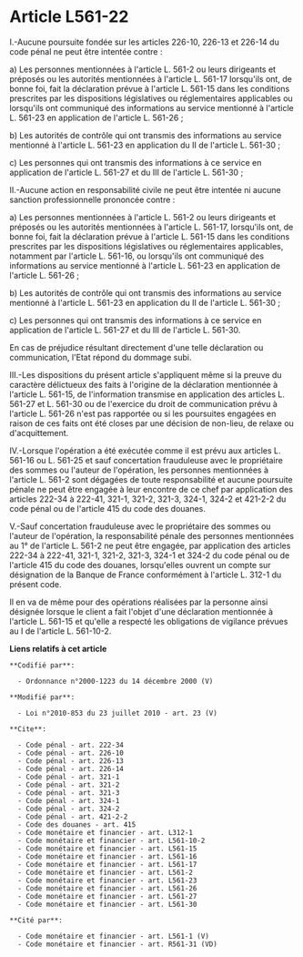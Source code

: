 # Article L561-22

I.-Aucune poursuite fondée sur les articles 226-10, 226-13 et 226-14 du code pénal ne peut être intentée contre : 

a) Les personnes mentionnées à l'article L. 561-2 ou leurs dirigeants et préposés ou les autorités mentionnées à l'article L.
561-17 lorsqu'ils ont, de bonne foi, fait la déclaration prévue à l'article L. 561-15 dans les conditions prescrites par les
dispositions législatives ou réglementaires applicables ou lorsqu'ils ont communiqué des informations au service mentionné à
l'article L. 561-23 en application de l'article L. 561-26 ; 

b) Les autorités de contrôle qui ont transmis des informations au service mentionné à l'article L. 561-23 en application du
II de l'article L. 561-30 ; 

c) Les personnes qui ont transmis des informations à ce service en application de l'article L. 561-27 et du III de l'article
L. 561-30 ;

II.-Aucune action en responsabilité civile ne peut être intentée ni aucune sanction professionnelle prononcée contre : 

a) Les personnes mentionnées à l'article L. 561-2 ou leurs dirigeants et préposés ou les autorités mentionnées à l'article L.
561-17, lorsqu'ils ont, de bonne foi, fait la déclaration prévue à l'article L. 561-15 dans les conditions prescrites par les
dispositions législatives ou réglementaires applicables, notamment par l'article L. 561-16, ou lorsqu'ils ont communiqué des
informations au service mentionné à l'article L. 561-23 en application de l'article L. 561-26 ; 

b) Les autorités de contrôle qui ont transmis des informations au service mentionné à l'article L. 561-23 en application du
II de l'article L. 561-30 ; 

c) Les personnes qui ont transmis des informations à ce service en application de l'article L. 561-27 et du III de l'article
L. 561-30. 

En cas de préjudice résultant directement d'une telle déclaration ou communication, l'Etat répond du dommage subi. 

III.-Les dispositions du présent article s'appliquent même si la preuve du caractère délictueux des faits à l'origine de la
déclaration mentionnée à l'article L. 561-15, de l'information transmise en application des articles L. 561-27 et L. 561-30
ou de l'exercice du droit de communication prévu à l'article L. 561-26 n'est pas rapportée ou si les poursuites engagées en
raison de ces faits ont été closes par une décision de non-lieu, de relaxe ou d'acquittement. 

IV.-Lorsque l'opération a été exécutée comme il est prévu aux articles L. 561-16 ou L. 561-25 et sauf concertation
frauduleuse avec le propriétaire des sommes ou l'auteur de l'opération, les personnes mentionnées à l'article L. 561-2 sont
dégagées de toute responsabilité et aucune poursuite pénale ne peut être engagée à leur encontre de ce chef par application
des articles 222-34 à 222-41, 321-1, 321-2, 321-3, 324-1, 324-2 et 421-2-2 du code pénal ou de l'article 415 du code des
douanes.

V.-Sauf concertation frauduleuse avec le propriétaire des sommes ou l'auteur de l'opération, la responsabilité pénale des
personnes mentionnées au 1° de l'article L. 561-2 ne peut être engagée, par application des articles 222-34 à 222-41, 321-1,
321-2, 321-3, 324-1 et 324-2 du code pénal ou de l'article 415 du code des douanes, lorsqu'elles ouvrent un compte sur
désignation de la Banque de France conformément à l'article L. 312-1 du présent code. 

Il en va de même pour des opérations réalisées par la personne ainsi désignée lorsque le client a fait l'objet d'une
déclaration mentionnée à l'article L. 561-15 et qu'elle a respecté les obligations de vigilance prévues au I de l'article L.
561-10-2.

**Liens relatifs à cet article**

	**Codifié par**:

	  - Ordonnance n°2000-1223 du 14 décembre 2000 (V)

	**Modifié par**:

	  - Loi n°2010-853 du 23 juillet 2010 - art. 23 (V)

	**Cite**:

	  - Code pénal - art. 222-34
	  - Code pénal - art. 226-10
	  - Code pénal - art. 226-13
	  - Code pénal - art. 226-14
	  - Code pénal - art. 321-1
	  - Code pénal - art. 321-2
	  - Code pénal - art. 321-3
	  - Code pénal - art. 324-1
	  - Code pénal - art. 324-2
	  - Code pénal - art. 421-2-2
	  - Code des douanes - art. 415
	  - Code monétaire et financier - art. L312-1
	  - Code monétaire et financier - art. L561-10-2
	  - Code monétaire et financier - art. L561-15
	  - Code monétaire et financier - art. L561-16
	  - Code monétaire et financier - art. L561-17
	  - Code monétaire et financier - art. L561-2
	  - Code monétaire et financier - art. L561-23
	  - Code monétaire et financier - art. L561-26
	  - Code monétaire et financier - art. L561-27
	  - Code monétaire et financier - art. L561-30

	**Cité par**:

	  - Code monétaire et financier - art. L561-1 (V)
	  - Code monétaire et financier - art. R561-31 (VD)
